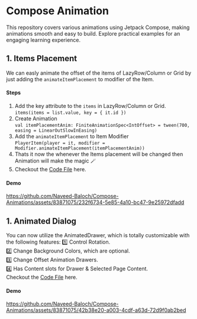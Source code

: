 # Compose Animation 
This repository covers various animations using Jetpack Compose, making animations smooth and easy to build. Explore practical examples for an engaging learning experience.

## 1. Items Placement  
We can easly animate the offset of the items of LazyRow/Column or Grid by just adding the `animateItemPlacement` to modifier of the Item. 
#### Steps 
1. Add the key attribute to the `items` in LazyRow/Column or Grid. <br>
   `items(items = list.value, key = { it.id })`
2. Create Animation <br>
   `val itemPlacementAnim: FiniteAnimationSpec<IntOffset> = tween(700, easing = LinearOutSlowInEasing)`
3. Add the `animateItemPlacement` to Item Modifier <br>
`PlayerItem(player = it, modifier = Modifier.animateItemPlacement(itemPlacementAnim))`
4. Thats it now the whenever the Items placement will be changed then Animation will make the magic 🪄 <br>
5. Checkout the [Code File](https://github.com/Naveed-Baloch/Compose-Animations/blob/cd46ff7599571a1cda144fd2bf0af6b9b277dc94/app/src/main/java/com/naveed/composeanimations/itemplacement/ItemPlacementComponents.kt) here. 
#### Demo 
https://github.com/Naveed-Baloch/Compose-Animations/assets/83871075/232f6734-5e85-4a10-bc47-9e25972dfadd

## 1. Animated Dialog
You can now utilize the AnimatedDrawer, which is totally customizable with the following features:
1️⃣ Control Rotation.<br>
2️⃣ Change Background Colors, which are optional. <br>
3️⃣ Change Offset Animation Drawers. <br>
4️⃣ Has Content slots for Drawer & Selected Page Content. <br>
Checkout the [Code File](https://github.com/Naveed-Baloch/Compose-Animations/blob/main/app/src/main/java/com/naveed/composeanimations/animateddrawer/AnimatedDrawer.kt) here.
#### Demo 
https://github.com/Naveed-Baloch/Compose-Animations/assets/83871075/42b38e20-a003-4cdf-a63d-72d9f0ab2bed
